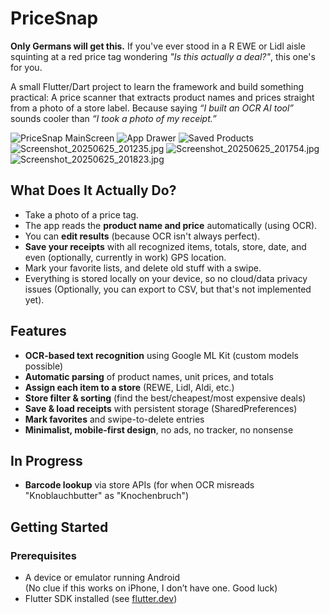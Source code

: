 # PriceSnap

**Only Germans will get this.**
If you've ever stood in a R EWE or Lidl aisle squinting at a red price tag wondering *"Is this actually a deal?"*, this one's for you.

A small Flutter/Dart project to learn the framework and build something practical:
A price scanner that extracts product names and prices straight from a photo of a store label. Because saying *“I built an OCR AI tool”* sounds cooler than *“I took a photo of my receipt.”*

![PriceSnap MainScreen](images/Screenshot_20250625_194153.jpg)
![App Drawer](images/Screenshot_20250625_194209.jpg)
![Saved Products](images/Screenshot_20250625_194727.jpg)
![Screenshot_20250625_201235.jpg](images/Screenshot_20250625_201235.jpg)
![Screenshot_20250625_201754.jpg](images/Screenshot_20250625_201754.jpg)
![Screenshot_20250625_201823.jpg](images/Screenshot_20250625_201823.jpg)

## What Does It Actually Do?

- Take a photo of a price tag.
- The app reads the **product name and price** automatically (using OCR).
- You can **edit results** (because OCR isn't always perfect).
- **Save your receipts** with all recognized items, totals, store, date, and even (optionally, currently in work) GPS location.
- Mark your favorite lists, and delete old stuff with a swipe.
- Everything is stored locally on your device, so no cloud/data privacy issues (Optionally, you can export to CSV, but that's not implemented yet).

## Features

- **OCR-based text recognition** using Google ML Kit (custom models possible)
- **Automatic parsing** of product names, unit prices, and totals
- **Assign each item to a store** (REWE, Lidl, Aldi, etc.)
- **Store filter & sorting** (find the best/cheapest/most expensive deals)
- **Save & load receipts** with persistent storage (SharedPreferences)
- **Mark favorites** and swipe-to-delete entries
- **Minimalist, mobile-first design**, no ads, no tracker, no nonsense

## In Progress
- **Barcode lookup** via store APIs (for when OCR misreads "Knoblauchbutter" as "Knochenbruch")

## Getting Started

### Prerequisites

- A device or emulator running Android  
  (No clue if this works on iPhone, I don’t have one. Good luck)
- Flutter SDK installed (see [flutter.dev](https://flutter.dev/docs/get-started/install))